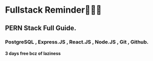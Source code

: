 # Fullstack Reminder👨🏻‍💻
## PERN Stack Full Guide.
### PostgreSQL , Express.JS , React.JS , Node.JS , Git , Github.
#### 3 days free bcz of laziness
